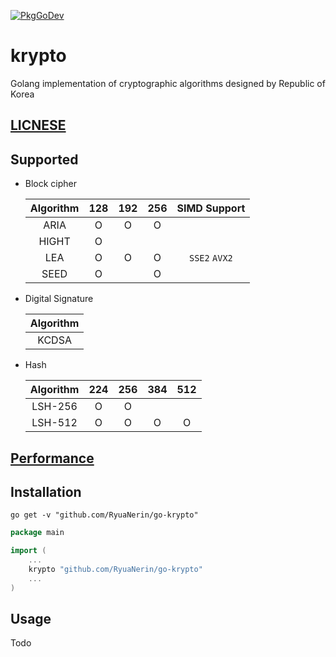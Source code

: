 [![PkgGoDev](https://pkg.go.dev/badge/github.com/RyuaNerin/go-krypto)](https://pkg.go.dev/github.com/RyuaNerin/go-krypto)

# krypto

Golang implementation of cryptographic algorithms designed by Republic of Korea

## [LICNESE](/LICENSE)

## Supported

- Block cipher

    | Algorithm | 128 | 192 | 256 |SIMD Support   |
    |:---------:|:---:|:---:|:---:|:-------------:|
    | ARIA      | O   | O   | O   |               |
    | HIGHT     | O   |     |     |               |
    | LEA       | O   | O   | O   | `SSE2` `AVX2` |
    | SEED      | O   |     | O   |               |

- Digital Signature

    | Algorithm |
    |:---------:|
    | KCDSA     |

- Hash

    | Algorithm | 224 | 256 | 384 | 512 |
    |:---------:|:---:|:---:|:---:|:---:|
    | LSH-256   | O   | O   |     |     |
    | LSH-512   | O   | O   | O   | O   |

## [Performance](/PERFORMANCE.md)

## Installation

```shell
go get -v "github.com/RyuaNerin/go-krypto"
```

```go
package main

import (
    ...
    krypto "github.com/RyuaNerin/go-krypto"
    ...
)
```

## Usage

Todo

